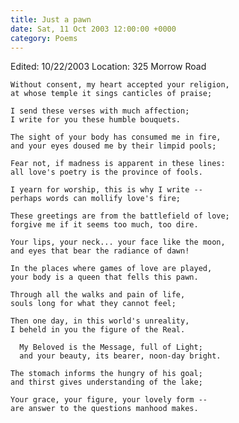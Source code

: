 ```yaml
---
title: Just a pawn
date: Sat, 11 Oct 2003 12:00:00 +0000
category: Poems
---
```


Edited: 10/22/2003
Location: 325 Morrow Road

    Without consent, my heart accepted your religion,  
    at whose temple it sings canticles of praise;

    I send these verses with much affection;  
    I write for you these humble bouquets.

    The sight of your body has consumed me in fire,  
    and your eyes doused me by their limpid pools;

    Fear not, if madness is apparent in these lines:  
    all love's poetry is the province of fools.

    I yearn for worship, this is why I write --  
    perhaps words can mollify love's fire;

    These greetings are from the battlefield of love;  
    forgive me if it seems too much, too dire.

    Your lips, your neck... your face like the moon,  
    and eyes that bear the radiance of dawn!

    In the places where games of love are played,  
    your body is a queen that fells this pawn.

    Through all the walks and pain of life,  
    souls long for what they cannot feel;

    Then one day, in this world's unreality,  
    I beheld in you the figure of the Real.

      My Beloved is the Message, full of Light;  
      and your beauty, its bearer, noon-day bright.

    The stomach informs the hungry of his goal;  
    and thirst gives understanding of the lake;

    Your grace, your figure, your lovely form --  
    are answer to the questions manhood makes.


